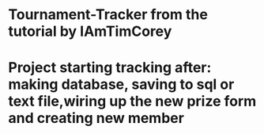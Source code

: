 # Tournament-Tracker from the tutorial by IAmTimCorey
# Project starting tracking after: making database, saving to sql or text file,wiring up the new prize form and creating new member 
